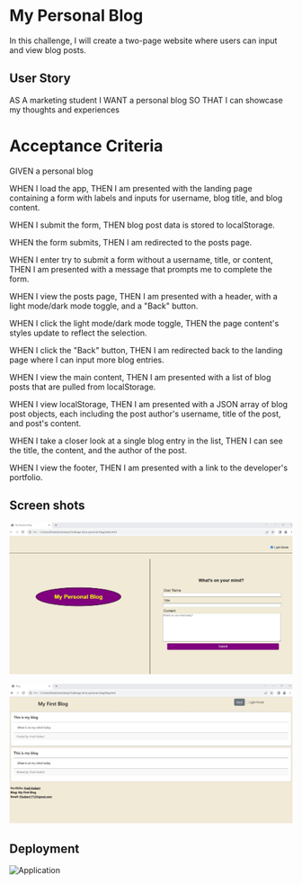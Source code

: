 # My Personal Blog

In this challenge, I will create a two-page website where users can input and view blog posts.

## User Story

AS A marketing student
I WANT a personal blog
SO THAT I can showcase my thoughts and experiences

# Acceptance Criteria

GIVEN a personal blog

WHEN I load the app,
THEN I am presented with the landing page containing a form with labels and inputs for username, blog title, and blog content.

WHEN I submit the form,
THEN blog post data is stored to localStorage.

WHEN the form submits,
THEN I am redirected to the posts page.

WHEN I enter try to submit a form without a username, title, or content,
THEN I am presented with a message that prompts me to complete the form.

WHEN I view the posts page,
THEN I am presented with a header, with a light mode/dark mode toggle, and a "Back" button.

WHEN I click the light mode/dark mode toggle,
THEN the page content's styles update to reflect the selection.

WHEN I click the "Back" button,
THEN I am redirected back to the landing page where I can input more blog entries.

WHEN I view the main content,
THEN I am presented with a list of blog posts that are pulled from localStorage.

WHEN I view localStorage,
THEN I am presented with a JSON array of blog post objects, each including the post author's username, title of the post, and post's content.

WHEN I take a closer look at a single blog entry in the list,
THEN I can see the title, the content, and the author of the post.

WHEN I view the footer,
THEN I am presented with a link to the developer's portfolio.

## Screen shots

![Home page](./assets/images/homepage.jpg)

![Blog page](./assets/images/blogPage.jpg)

## Deployment

![Application](https://fhubert1.github.io/my-personal-blog/)


